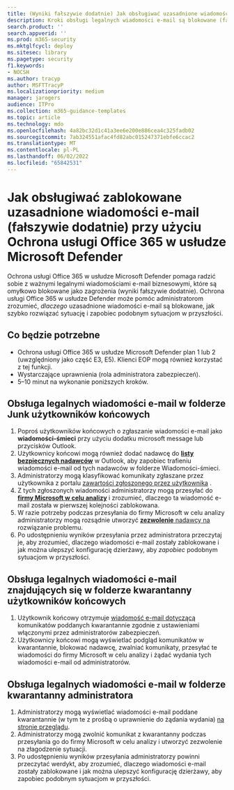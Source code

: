 ```yaml
---
title: (Wyniki fałszywie dodatnie) Jak obsługiwać uzasadnione wiadomości e-mail, które są blokowane przy użyciu Ochrona usługi Office 365 w usłudze Microsoft Defender
description: Kroki obsługi legalnych wiadomości e-mail są blokowane (fałszywie dodatnie) przez Ochrona usługi Office 365 w usłudze Microsoft Defender, aby zapobiec utracie działalności.
search.product: ''
search.appverid: ''
ms.prod: m365-security
ms.mktglfcycl: deploy
ms.sitesec: library
ms.pagetype: security
f1.keywords:
- NOCSH
ms.author: tracyp
author: MSFTTracyP
ms.localizationpriority: medium
manager: jarogers
audience: ITPro
ms.collection: m365-guidance-templates
ms.topic: article
ms.technology: mdo
ms.openlocfilehash: 4a82bc32d1c41a3ee6e200e886cea4c325fadb02
ms.sourcegitcommit: 7ab324551afac4fd82abc015247371ebfe6ccac2
ms.translationtype: MT
ms.contentlocale: pl-PL
ms.lasthandoff: 06/02/2022
ms.locfileid: "65842531"
---
```

# <a name="how-to-handle-legitimate-emails-getting-blocked-false-positive-using-microsoft-defender-for-office-365"></a>Jak obsługiwać zablokowane uzasadnione wiadomości e-mail (fałszywie dodatnie) przy użyciu Ochrona usługi Office 365 w usłudze Microsoft Defender

Ochrona usługi Office 365 w usłudze Microsoft Defender pomaga radzić sobie z ważnymi legalnymi wiadomościami e-mail biznesowymi, które są omyłkowo blokowane jako zagrożenia (wyniki fałszywie dodatnie). Ochrona usługi Office 365 w usłudze Defender może pomóc administratorom zrozumieć, *dlaczego* uzasadnione wiadomości e-mail są blokowane, jak szybko rozwiązać sytuację i zapobiec podobnym sytuacjom w przyszłości.

## <a name="what-youll-need"></a>Co będzie potrzebne

- Ochrona usługi Office 365 w usłudze Microsoft Defender plan 1 lub 2 (uwzględniony jako część E3, E5). Klienci EOP mogą również korzystać z tej funkcji.
- Wystarczające uprawnienia (rola administratora zabezpieczeń).
- 5–10 minut na wykonanie poniższych kroków.

## <a name="handling-legitimate-emails-in-to-junk-folder-of-end-users"></a>Obsługa legalnych wiadomości e-mail w folderze Junk użytkowników końcowych

1. Poproś użytkowników końcowych o zgłaszanie wiadomości e-mail jako **wiadomości-śmieci** przy użyciu dodatku microsoft message lub przycisków Outlook.
2. Użytkownicy końcowi mogą również dodać nadawcę do [**listy bezpiecznych nadawców**](https://support.microsoft.com/en-us/office/safe-senders-in-outlook-com-470d4ee6-e3b6-402b-8cd9-a6f00eda7339) w Outlook, aby zapobiec trafieniu wiadomości e-mail od tych nadawców w folderze Wiadomości-śmieci.
3. Administratorzy mogą klasyfikować komunikaty zgłaszane przez użytkownika z portalu [zawartości zgłoszonego przez użytkownika](/microsoft-365/security/office-365-security/admin-submission?view=o365-worldwide#view-user-submissions-to-microsoft) .
4. Z tych zgłoszonych wiadomości administratorzy mogą przesyłać do [**firmy Microsoft w celu analizy**](/microsoft-365/security/office-365-security/admin-submission?view=o365-worldwide#notify-users-from-within-the-portal) i zrozumieć, dlaczego ta wiadomość e-mail została w pierwszej kolejności zablokowana.
5. W razie potrzeby podczas przesyłania do firmy Microsoft w celu analizy administratorzy mogą rozsądnie utworzyć [**zezwolenie** nadawcy na](/microsoft-365/security/office-365-security/manage-tenant-allows?view=o365-worldwide#add-sender-allows-using-the-submissions-portal) rozwiązanie problemu.
6. Po udostępnieniu wyników przesyłania przez administratora przeczytaj je, aby zrozumieć, dlaczego wiadomości e-mail zostały zablokowane i jak można ulepszyć konfigurację dzierżawy, aby *zapobiec* podobnym sytuacjom w przyszłości.

## <a name="handling-legitimate-emails-that-are-in-quarantine-folder-of-end-users"></a>Obsługa legalnych wiadomości e-mail znajdujących się w folderze kwarantanny użytkowników końcowych

1. Użytkownik końcowy otrzymuje [wiadomość e-mail dotyczącą](/microsoft-365/security/office-365-security/use-spam-notifications-to-release-and-report-quarantined-messages?view=o365-worldwide) komunikatów poddanych kwarantannie zgodnie z ustawieniami włączonymi przez administratorów zabezpieczeń.
2. Użytkownicy końcowi mogą wyświetlać podgląd komunikatów w kwarantannie, blokować nadawcę, zwalniać komunikaty, przesyłać te wiadomości do firmy Microsoft w celu analizy i żądać wydania tych wiadomości e-mail od administratorów.

## <a name="handling-legitimate-emails-emails-in-quarantine-folder-of-an-admin"></a>Obsługa legalnych wiadomości e-mail w folderze kwarantanny administratora

1. Administratorzy mogą wyświetlać wiadomości e-mail poddane kwarantannie (w tym te z prośbą o uprawnienie do żądania wydania) [na stronie przeglądu](/microsoft-365/security/office-365-security/manage-quarantined-messages-and-files?view=o365-worldwide).
2. Administratorzy mogą zwolnić komunikat z kwarantanny podczas przesyłania go do firmy Microsoft w celu analizy i utworzyć zezwolenie na złagodzenie sytuacji.
3. Po udostępnieniu wyników przesyłania administratorzy powinni przeczytać werdykt, aby zrozumieć, dlaczego wiadomości e-mail zostały zablokowane i jak można ulepszyć konfigurację dzierżawy, aby zapobiec podobnym sytuacjom w przyszłości.